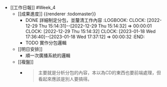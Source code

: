 - [[工作日報]] #Week_4
	- [[成果進度]] {{renderer :todomaster}}
		- DONE 詳細制定分包，並釐清工作內容
		  :LOGBOOK:
		  CLOCK: [2022-12-29 Thu 15:14:31]--[2022-12-29 Thu 15:14:32] =>  00:00:01
		  CLOCK: [2022-12-29 Thu 15:14:32]
		  CLOCK: [2023-01-18 Wed 17:36:40]--[2023-01-18 Wed 17:37:12] =>  00:00:32
		  :END:
		- TODO 實作分包邏輯
	- [[明日安排]]
		- 順一次廣播系統的邏輯
	- [[複盤]]
		- > 主要就是分析分包的內容，本以為CD的東西也要前端處理，但看起來應該是別人要搞得。